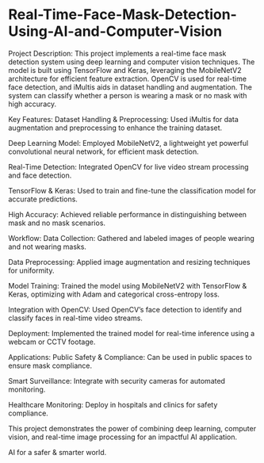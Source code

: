 # Real-Time-Face-Mask-Detection-Using-AI-and-Computer-Vision
Project Description:
This project implements a real-time face mask detection system using deep learning and computer vision techniques. The model is built using TensorFlow and Keras, leveraging the MobileNetV2 architecture for efficient feature extraction. OpenCV is used for real-time face detection, and iMultis aids in dataset handling and augmentation. The system can classify whether a person is wearing a mask or no mask with high accuracy.

Key Features:
Dataset Handling & Preprocessing: Used iMultis for data augmentation and preprocessing to enhance the training dataset.

Deep Learning Model: Employed MobileNetV2, a lightweight yet powerful convolutional neural network, for efficient mask detection.

Real-Time Detection: Integrated OpenCV for live video stream processing and face detection.

TensorFlow & Keras: Used to train and fine-tune the classification model for accurate predictions.

High Accuracy: Achieved reliable performance in distinguishing between mask and no mask scenarios.



Workflow:
Data Collection: Gathered and labeled images of people wearing and not wearing masks.

Data Preprocessing: Applied image augmentation and resizing techniques for uniformity.

Model Training: Trained the model using MobileNetV2 with TensorFlow & Keras, optimizing with Adam and categorical cross-entropy loss.

Integration with OpenCV: Used OpenCV’s face detection to identify and classify faces in real-time video streams.

Deployment: Implemented the trained model for real-time inference using a webcam or CCTV footage.



Applications:
Public Safety & Compliance: Can be used in public spaces to ensure mask compliance.

Smart Surveillance: Integrate with security cameras for automated monitoring.

Healthcare Monitoring: Deploy in hospitals and clinics for safety compliance.

This project demonstrates the power of combining deep learning, computer vision, and real-time image processing for an impactful AI application. 

AI for a safer & smarter world.
